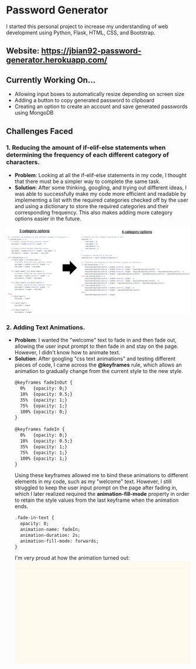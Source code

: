 # Password Generator
I started this personal project to increase my understanding of web development using Python, Flask, HTML, CSS, and Bootstrap. 

## Website: https://jbian92-password-generator.herokuapp.com/ 

## Currently Working On...
- Allowing input boxes to automatically resize depending on screen size 
- Adding a button to copy generated password to clipboard
- Creating an option to create an account and save generated passwords using MongoDB

## Challenges Faced
### 1. Reducing the amount of if-elif-else statements when determining the frequency of each different category of characters.
- **Problem**: Looking at all the if-elif-else statements in my code, I thought that there must be a simpler way to complete the same task. 
- **Solution**: After some thinking, googling, and trying out different ideas, I was able to successfully make my code more efficient and readable by implementing a list with the required categories checked off by the user and using a dictionary to store the required categories and their corresponding frequency. This also makes adding more category options easier in the future. 

![code snippet](static/images/reduce_statements.png)

### 2. Adding Text Animations.
- **Problem**: I wanted the "welcome" text to fade in and then fade out, allowing the user input prompt to then fade in and stay on the page. However, I didn't know how to animate text. 
- **Solution**: After googling "css text animations" and testing different pieces of code, I came across the **@keyframes** rule, which allows an animation to gradually change from the current style to the new style. 
  ```
  @keyframes fadeInOut {
    0%   {opacity: 0;}
    10%  {opacity: 0.5;}
    35%  {opacity: 1;}
    75%  {opacity: 1;}
    100% {opacity: 0;}
  }

  @keyframes fadeIn {
    0%   {opacity: 0;}
    10%  {opacity: 0.5;}
    35%  {opacity: 1;}
    75%  {opacity: 1;}
    100% {opacity: 1;}
  }
  ```
  Using these keyframes allowed me to bind these animations to different elements in my code, such as my "welcome" text. However, I still struggled to keep the user input prompt on the page after fading in, which I later realized required the **animation-fill-mode** property in order to retain the style values from the last keyframe when the animation ends.
  ```
  .fade-in-text {
    opacity: 0;
    animation-name: fadeIn;
    animation-duration: 2s;
    animation-fill-mode: forwards;
  }
  ```
  I'm very proud at how the animation turned out: 
  ![text animation](static/images/text_animation.gif)
